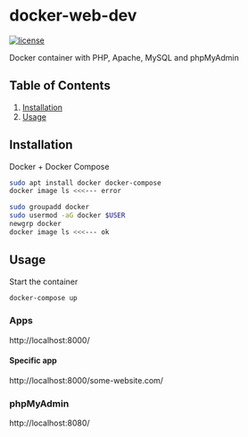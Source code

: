 # docker-web-dev

[![license](https://img.shields.io/badge/License-MIT-blue.svg?style=flat)](LICENSE)

Docker container with PHP, Apache, MySQL and phpMyAdmin

## Table of Contents

1. [Installation](#installation)
1. [Usage](#usage)

## Installation

Docker + Docker Compose

```sh
sudo apt install docker docker-compose
docker image ls <<<--- error
```

```sh
sudo groupadd docker
sudo usermod -aG docker $USER
newgrp docker
docker image ls <<<--- ok
```

## Usage

Start the container

```sh
docker-compose up
```

### Apps

http://localhost:8000/

#### Specific app

http://localhost:8000/some-website.com/

### phpMyAdmin

http://localhost:8080/
